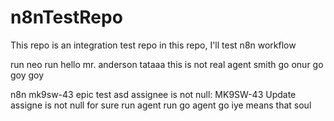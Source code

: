 # n8nTestRepo
This repo is an integration test repo
in this repo, I'll test n8n workflow

run neo run
hello mr. anderson
tataaa
this is not real
agent smith
go onur go
goy goy

n8n mk9sw-43 epic test
asd
assignee is not null: MK9SW-43 Update
assigne is not null for sure
run agent run
go agent go
iye means that soul
